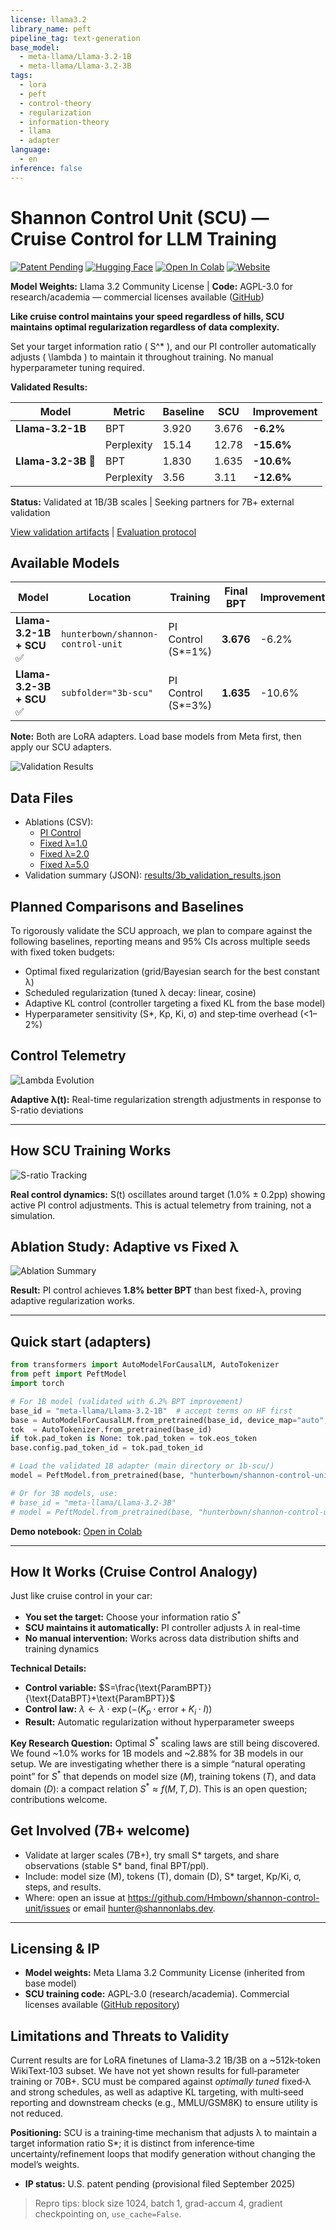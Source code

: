 ```yaml
---
license: llama3.2
library_name: peft
pipeline_tag: text-generation
base_model:
  - meta-llama/Llama-3.2-1B
  - meta-llama/Llama-3.2-3B
tags:
  - lora
  - peft
  - control-theory
  - regularization
  - information-theory
  - llama
  - adapter
language:
  - en
inference: false
---
```


# Shannon Control Unit (SCU) — Cruise Control for LLM Training

[![Patent Pending](https://img.shields.io/badge/Patent-Pending-orange.svg)](https://shannonlabs.dev)
[![Hugging Face](https://img.shields.io/badge/%F0%9F%A4%97-Models-yellow)](https://huggingface.co/hunterbown/shannon-control-unit)
[![Open In Colab](https://colab.research.google.com/assets/colab-badge.svg)](https://colab.research.google.com/github/Hmbown/shannon-control-unit/blob/main/notebooks/SCU_Demo.ipynb)
[![Website](https://img.shields.io/badge/Website-shannonlabs.dev-green)](https://shannonlabs.dev)

**Model Weights:** Llama 3.2 Community License | **Code:** AGPL-3.0 for research/academia — commercial licenses available ([GitHub](https://github.com/Hmbown/shannon-control-unit))

**Like cruise control maintains your speed regardless of hills, SCU maintains optimal regularization regardless of data complexity.**

Set your target information ratio \( S^* \), and our PI controller automatically adjusts \( \lambda \) to maintain it throughout training. No manual hyperparameter tuning required.

**Validated Results:**

| Model | Metric | Baseline | SCU | Improvement |
|-------|--------|----------|-----|-------------|
| **Llama-3.2-1B** | BPT | 3.920 | 3.676 | **-6.2%** |
| | Perplexity | 15.14 | 12.78 | **-15.6%** |
| **Llama-3.2-3B** 🎯 | BPT | 1.830 | 1.635 | **-10.6%** |
| | Perplexity | 3.56 | 3.11 | **-12.6%** |

**Status:** Validated at 1B/3B scales | Seeking partners for 7B+ external validation

[View validation artifacts](./results/3b_validation_results.json) | [Evaluation protocol](./scripts/eval_bpt.py)

## Available Models

| Model | Location | Training | Final BPT | Improvement |
|-------|----------|----------|-----------|-------------|
| **Llama-3.2-1B + SCU** ✅ | `hunterbown/shannon-control-unit` | PI Control (S*=1%) | **3.676** | -6.2% |
| **Llama-3.2-3B + SCU** ✅ | `subfolder="3b-scu"` | PI Control (S*=3%) | **1.635** | -10.6% |

**Note:** Both are LoRA adapters. Load base models from Meta first, then apply our SCU adapters.

![Validation Results](assets/figures/validation_results.png)

## Data Files

- Ablations (CSV):
  - [PI Control](https://huggingface.co/hunterbown/shannon-control-unit/blob/main/pi_control.csv)
  - [Fixed λ=1.0](https://huggingface.co/hunterbown/shannon-control-unit/blob/main/fixed_1.0.csv)
  - [Fixed λ=2.0](https://huggingface.co/hunterbown/shannon-control-unit/blob/main/fixed_2.0.csv)
  - [Fixed λ=5.0](https://huggingface.co/hunterbown/shannon-control-unit/blob/main/fixed_5.0.csv)
- Validation summary (JSON): [results/3b_validation_results.json](https://huggingface.co/hunterbown/shannon-control-unit/blob/main/results/3b_validation_results.json)

## Planned Comparisons and Baselines

To rigorously validate the SCU approach, we plan to compare against the following baselines, reporting means and 95% CIs across multiple seeds with fixed token budgets:

- Optimal fixed regularization (grid/Bayesian search for the best constant λ)
- Scheduled regularization (tuned λ decay: linear, cosine)
- Adaptive KL control (controller targeting a fixed KL from the base model)
- Hyperparameter sensitivity (S*, Kp, Ki, σ) and step‑time overhead (<1–2%)

## Control Telemetry

![Lambda Evolution](assets/figures/lambda_curve.png)

**Adaptive λ(t):** Real-time regularization strength adjustments in response to S-ratio deviations

---

## How SCU Training Works

![S-ratio Tracking](assets/figures/s_curve.png)

**Real control dynamics:** S(t) oscillates around target (1.0% ± 0.2pp) showing active PI control adjustments. This is actual telemetry from training, not a simulation.

## Ablation Study: Adaptive vs Fixed λ

![Ablation Summary](assets/figures/ablation_summary.png)

**Result:** PI control achieves **1.8% better BPT** than best fixed-λ, proving adaptive regularization works.

---

## Quick start (adapters)

```python
from transformers import AutoModelForCausalLM, AutoTokenizer
from peft import PeftModel
import torch

# For 1B model (validated with 6.2% BPT improvement)
base_id = "meta-llama/Llama-3.2-1B"  # accept terms on HF first
base = AutoModelForCausalLM.from_pretrained(base_id, device_map="auto", torch_dtype=torch.float16 if torch.cuda.is_available() else torch.float32)
tok  = AutoTokenizer.from_pretrained(base_id)
if tok.pad_token is None: tok.pad_token = tok.eos_token
base.config.pad_token_id = tok.pad_token_id

# Load the validated 1B adapter (main directory or 1b-scu/)
model = PeftModel.from_pretrained(base, "hunterbown/shannon-control-unit")  

# Or for 3B models, use:
# base_id = "meta-llama/Llama-3.2-3B"
# model = PeftModel.from_pretrained(base, "hunterbown/shannon-control-unit", subfolder="3b-scu")
```

**Demo notebook:** [Open in Colab](https://colab.research.google.com/github/Hmbown/shannon-control-unit/blob/main/notebooks/SCU_Demo.ipynb)

---

## How It Works (Cruise Control Analogy)

Just like cruise control in your car:
- **You set the target:** Choose your information ratio $S^*$  
- **SCU maintains it automatically:** PI controller adjusts $\lambda$ in real-time
- **No manual intervention:** Works across data distribution shifts and training dynamics

**Technical Details:**
- **Control variable:** $S=\frac{\text{ParamBPT}}{\text{DataBPT}+\text{ParamBPT}}$
- **Control law:** $\lambda \leftarrow \lambda \cdot \exp(-(K_p \cdot \text{error} + K_i \cdot I))$
- **Result:** Automatic regularization without hyperparameter sweeps

**Key Research Question:** 
Optimal $S^*$ scaling laws are still being discovered. We found ~1.0% works for 1B models and ~2.88% for 3B models in our setup. We are investigating whether there is a simple “natural operating point” for $S^*$ that depends on model size ($M$), training tokens ($T$), and data domain ($D$): a compact relation $S^* \approx f(M, T, D)$. This is an open question; contributions welcome.

## Get Involved (7B+ welcome)

- Validate at larger scales (7B+), try small S* targets, and share observations (stable S* band, final BPT/ppl).
- Include: model size (M), tokens (T), domain (D), S* target, Kp/Ki, σ, steps, and results.
- Where: open an issue at https://github.com/Hmbown/shannon-control-unit/issues or email hunter@shannonlabs.dev.

---

## Licensing & IP

* **Model weights:** Meta Llama 3.2 Community License (inherited from base model)
* **SCU training code:** AGPL-3.0 (research/academia). Commercial licenses available ([GitHub repository](https://github.com/Hmbown/shannon-control-unit))

## Limitations and Threats to Validity

Current results are for LoRA finetunes of Llama‑3.2 1B/3B on a ~512k‑token WikiText‑103 subset. We have not yet shown results for full‑parameter training or 70B+. SCU must be compared against *optimally tuned* fixed‑λ and strong schedules, as well as adaptive KL targeting, with multi‑seed reporting and downstream checks (e.g., MMLU/GSM8K) to ensure utility is not reduced.

**Positioning:** SCU is a training‑time mechanism that adjusts λ to maintain a target information ratio S*; it is distinct from inference‑time uncertainty/refinement loops that modify generation without changing the model’s weights.
* **IP status:** U.S. patent pending (provisional filed September 2025)

> Repro tips: block size 1024, batch 1, grad-accum 4, gradient checkpointing on, `use_cache=False`.
